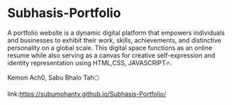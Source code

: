 # Subhasis-Portfolio
A portfolio website is a dynamic digital platform that empowers individuals and businesses to exhibit their work, skills, achievements, and distinctive personality on a global scale. This digital space functions as an online resume while also serving as a canvas for creative self-expression and identity representation using HTML,CSS, JAVASCRIPT🔥. 

Kemon Ach0, Sabu Bhalo Tah🌕

link:https://subumohanty.github.io/Subhasis-Portfolio/
